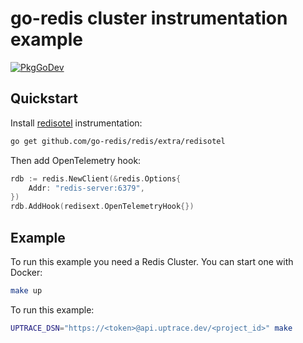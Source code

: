 # go-redis cluster instrumentation example

[![PkgGoDev](https://pkg.go.dev/badge/github.com/go-redis/redis/tree/master/extra/redisotel)](https://pkg.go.dev/github.com/go-redis/redis/tree/master/extra/redisotel)

## Quickstart

Install [redisotel](https://github.com/go-redis/redis/tree/master/extra/redisotel) instrumentation:

```bash
go get github.com/go-redis/redis/extra/redisotel
```

Then add OpenTelemetry hook:

```go
rdb := redis.NewClient(&redis.Options{
    Addr: "redis-server:6379",
})
rdb.AddHook(redisext.OpenTelemetryHook{})
```

## Example

To run this example you need a Redis Cluster. You can start one with Docker:

```bash
make up
```

To run this example:

```bash
UPTRACE_DSN="https://<token>@api.uptrace.dev/<project_id>" make
```

